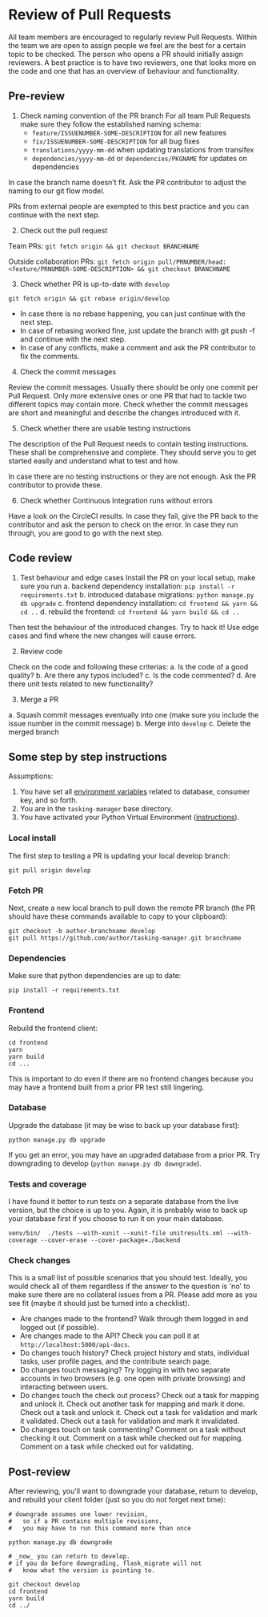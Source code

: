 
# Review of Pull Requests

All team members are encouraged to regularly review Pull Requests. Within the team we are open to assign people we feel are the best for a certain topic to be checked. The person who opens a PR should initially assign reviewers. A best practice is to have two reviewers, one that looks more on the code and one that has an overview of behaviour and functionality.

## Pre-review

1. Check naming convention of the PR branch
   For all team Pull Requests make sure they follow the established naming schema:
   * `feature/ISSUENUMBER-SOME-DESCRIPTION` for all new features
   * `fix/ISSUENUMBER-SOME-DESCRIPTION` for all bug fixes
   * `translations/yyyy-mm-dd` when updating translations from transifex
   * `dependencies/yyyy-mm-dd` or `dependencies/PKGNAME` for updates on dependencies

  In case the branch name doesn’t fit. Ask the PR contributor to adjust the naming to our
git flow model.

  PRs from external people are exempted to this best practice and you can continue with
the next step.

2. Check out the pull request

  Team PRs: `git fetch origin && git checkout BRANCHNAME`

  Outside collaboration PRs: `git fetch origin pull/PRNUMBER/head:<feature/PRNUMBER-SOME-DESCRIPTION> && git checkout BRANCHNAME`

3. Check whether PR is up-to-date with `develop`

  `git fetch origin && git rebase origin/develop`

  * In case there is no rebase happening, you can just continue with the next step.
  * In case of rebasing worked fine, just update the branch with git push -f and continue with the next step.
  * In case of any conflicts, make a comment and ask the PR contributor to fix the comments.

4. Check the commit messages

  Review the commit messages. Usually there should be only one commit per Pull Request. Only more extensive ones or one PR that had to tackle two different topics may contain more. Check whether the commit messages are short and meaningful and describe the changes introduced with it.

5. Check whether there are usable testing instructions

  The description of the Pull Request needs to contain testing instructions. These shall be comprehensive and complete. They should serve you to get started easily and understand what to test and how.

  In case there are no testing instructions or they are not enough. Ask the PR contributor to provide these.

6. Check whether Continuous Integration runs without errors

  Have a look on the CircleCI results. In case they fail, give the PR back to the contributor
and ask the person to check on the error.
  In case they run through, you are good to go with the next step.

## Code review

1. Test behaviour and edge cases
  Install the PR on your local setup, make sure you run
  a. backend dependency installation: `pip install -r requirements.txt`
  b. introduced database migrations: `python manage.py db upgrade`
  c. frontend dependency installation: `cd frontend && yarn && cd ..`
  d. rebuild the frontend: `cd frontend && yarn build && cd ..`

  Then test the behaviour of the introduced changes. Try to hack it! Use edge cases and find where the new changes will cause errors.

2. Review code

  Check on the code and following these criterias:
  a. Is the code of a good quality?
  b. Are there any typos included?
  c. Is the code commented?
  d. Are there unit tests related to new functionality?

3. Merge a PR

  a. Squash commit messages eventually into one (make sure you include the issue number in the commit message)
  b. Merge into `develop`
  c. Delete the merged branch


## Some step by step instructions

Assumptions:
1. You have set all [environment variables](./setup-development.md#configuration) related to database, consumer key, and so forth.
2. You are in the `tasking-manager` base directory.
3. You have activated your Python Virtual Environment ([instructions](./setup-development.md#build)).

### Local install

The first step to testing a PR is updating your local develop branch:

`git pull origin develop`

### Fetch PR

Next, create a new local branch to pull down the remote PR branch (the PR should have these commands available to copy to your clipboard):

```
git checkout -b author-branchname develop
git pull https://github.com/author/tasking-manager.git branchname
```

### Dependencies

Make sure that python dependencies are up to date:

`pip install -r requirements.txt`

### Frontend

Rebuild the frontend client:

```
cd frontend
yarn
yarn build
cd ...
```

This is important to do even if there are no frontend changes because you may have a frontend built from a prior PR test still lingering.

### Database

Upgrade the database (it may be wise to back up your database first):

`python manage.py db upgrade`

If you get an error, you may have an upgraded database from a prior PR. Try downgrading to develop (`python manage.py db downgrade`).

### Tests and coverage

I have found it better to run tests on a separate database from the live version, but the choice is up to you. Again, it is probably wise to back up your database first if you choose to run it on your main database.

`venv/bin/  ./tests --with-xunit --xunit-file unitresults.xml --with-coverage --cover-erase --cover-package=./backend`

### Check changes

This is a small list of possible scenarios that you should test. Ideally, you would check all of them regardless if the answer to the question is 'no' to make sure there are no collateral issues from a PR. Please add more as you see fit (maybe it should just be turned into a checklist).

* Are changes made to the frontend? Walk through them logged in and logged out (if possible).
* Are changes made to the API? Check you can poll it at `http://localhost:5000/api-docs`.
* Do changes touch history? Check project history and stats, individual tasks, user profile pages, and the contribute search page.
* Do changes touch messaging? Try logging in with two separate accounts in two browsers (e.g. one open with private browsing) and interacting between users.
* Do changes touch the check out process? Check out a task for mapping and unlock it. Check out another task for mapping and mark it done. Check out a task and unlock it. Check out a task for validation and mark it validated. Check out a task for validation and mark it invalidated.
* Do changes touch on task commenting? Comment on a task without checking it out. Comment on a task while checked out for mapping. Comment on a task while checked out for validating.


## Post-review

After reviewing, you'll want to downgrade your database, return to develop, and rebuild your client folder (just so you do not forget next time):

```
# downgrade assumes one lower revision,
#   so if a PR contains multiple revisions,
#   you may have to run this command more than once

python manage.py db downgrade

# _now_ you can return to develop.
# if you do before downgrading, flask_migrate will not
#   know what the version is pointing to.

git checkout develop
cd frontend
yarn build
cd ../
```

